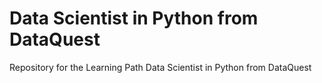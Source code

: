 # Data Scientist in Python from DataQuest
Repository for the Learning Path Data Scientist in Python from DataQuest
